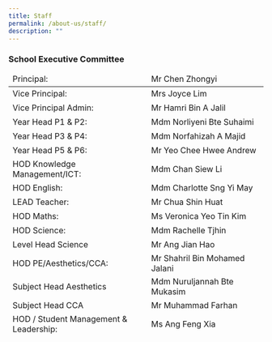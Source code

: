 ```yaml
---
title: Staff
permalink: /about-us/staff/
description: ""
---
```

### School Executive Committee

<table width="567" height="516" class="tg">
  <thead>
    <tr>
      <td width="297" height="28" class="tg-dgl5" style="text-align: left">Principal:<span style="text-align: center"></span><span style=""></span></td>
      <td width="258" class="tg-zr06" style="text-align: left">Mr Chen Zhongyi</td>
    </tr>
  </thead>
  <tbody>
    <tr>
      <td height="28" class="tg-mdf1">Vice Principal:</td>
      <td class="tg-faf8">Mrs Joyce Lim </td>
    </tr>
    <tr>
      <td height="28" class="tg-dgl5">Vice Principal Admin:</td>
      <td class="tg-zr06">Mr Hamri Bin A Jalil</td>
    </tr>
    <tr>
      <td height="28" class="tg-mdf1">Year Head P1 &amp; P2:</td>
      <td class="tg-faf8">Mdm Norliyeni Bte Suhaimi</td>
    </tr>
    <tr>
      <td height="28" class="tg-dgl5">Year Head P3 &amp; P4:</td>
      <td class="tg-zr06">Mdm Norfahizah A Majid</td>
    </tr>
    <tr>
      <td height="28" class="tg-mdf1">Year Head P5 &amp; P6:</td>
      <td class="tg-faf8">Mr Yeo Chee Hwee Andrew</td>
    </tr>
    <tr>
      <td height="28" class="tg-dgl5">HOD Knowledge Management/ICT:</td>
      <td class="tg-zr06">Mdm Chan Siew Li</td>
    </tr>
    <tr>
      <td height="28" class="tg-mdf1">HOD English: </td>
      <td class="tg-faf8">Mdm Charlotte Sng Yi May</td>
    </tr>
    <tr>
      <td height="28" class="tg-8rcp"><span class="tg-mdf1">LEAD Teacher:</span></td>
      <td class="tg-zr06">Mr Chua Shin Huat</td>
    </tr>
    <tr>
      <td height="28" class="tg-mdf1">HOD Maths:<br></td>
      <td class="tg-faf8">Ms Veronica Yeo Tin Kim<br></td>
    </tr>
    <tr>
      <td height="28" class="tg-dgl5">HOD Science:</td>
      <td class="tg-zr06">Mdm Rachelle Tjhin</td>
    </tr>
    <tr>
      <td height="28" class="tg-mdf1">Level Head Science</td>
      <td class="tg-faf8">Mr  Ang Jian Hao</td>
    </tr>
    <tr>
      <td height="28" class="tg-dgl5">HOD PE/Aesthetics/CCA:</td>
      <td class="tg-zr06">Mr Shahril Bin Mohamed Jalani</td>
    </tr>
    <tr>
      <td height="28" class="tg-mdf1">Subject Head Aesthetics</td>
      <td class="tg-faf8">Mdm Nuruljannah Bte Mukasim</td>
    </tr>
    <tr>
      <td height="28" class="tg-dgl5">Subject Head CCA</td>
      <td class="tg-zr06">Mr Muhammad Farhan</td>
    </tr>
    <tr>
      <td height="28" class="tg-mdf1">HOD / Student Management &amp; Leadership:</td>
      <td class="tg-faf8">Ms Ang Feng Xia</td>
    </tr>
    <tr>
      <td height="28" class="tg-dgl5">HOD / Character &amp; Citizenship Education:</td>
      <td class="tg-zr06">Mrs Alice Tan</td>
    </tr>
    <tr>
      <td height="28" class="tg-mdf1">Subject Head CCE</td>
      <td class="tg-faf8">Ms  Khoo Ying Ying</td>
    </tr>
    <tr>
      <td height="28" class="tg-dgl5">HOD / School Staff Development:</td>
      <td class="tg-zr06">Mrs Rashidah Neville</td>
    </tr>
    <tr>
      <td height="28" class="tg-mdf1">HOD / Mother Tongue</td>
      <td class="tg-faf8">Mdm Christine Lee</td>
    </tr>
    <tr>
      <td height="28" class="tg-dgl5">Level Head Chinese</td>
      <td class="tg-zr06">Mdm Mah Yeok Ying</td>
    </tr>
  </tbody>
</table>